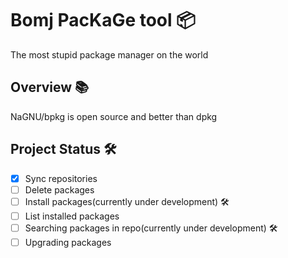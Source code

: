 # Bomj PacKaGe tool 📦

The most stupid package manager on the world 

## Overview 📚

NaGNU/bpkg is open source and better than dpkg

## Project Status 🛠
- [x] Sync repositories 
- [ ] Delete packages
- [ ] Install packages(currently under development) 🛠
- [ ] List installed packages
- [ ] Searching packages in repo(currently under development) 🛠
- [ ] Upgrading packages
